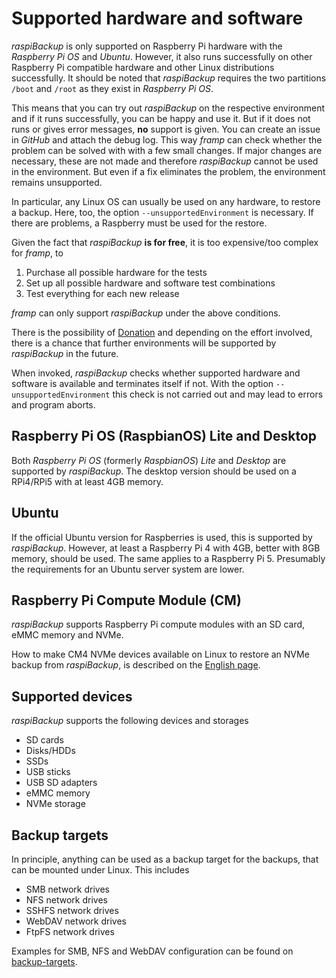 # Supported hardware and software

*raspiBackup* is only supported on Raspberry Pi hardware with the *Raspberry Pi OS* and *Ubuntu*.
However, it also runs successfully on other Raspberry Pi compatible hardware and
other Linux distributions successfully. It should be noted that *raspiBackup* 
requires the two partitions `/boot` and `/root` as they exist in *Raspberry Pi OS*.

This means that you can try out *raspiBackup* on the respective environment and if
it runs successfully, you can be happy and use it. But if it does not
runs or gives error messages, **no** support is given. You can create an
issue in *GitHub* and attach the debug log. This way *framp* can check whether the problem can be solved with
with a few small changes. If major changes are necessary,
these are not made and therefore *raspiBackup* cannot be used in the environment.
But even if a fix eliminates the problem, the environment remains unsupported.

In particular, any Linux OS can usually be used on any hardware,
to restore a backup. Here, too, the option `--unsupportedEnvironment` is necessary.
If there are problems, a Raspberry must be used for the restore.

Given the fact that *raspiBackup* **is for free**, it is too expensive/too complex for *framp*, to

 1) Purchase all possible hardware for the tests
 1) Set up all possible hardware and software test combinations
 1) Test everything for each new release

*framp* can only support *raspiBackup* under the above conditions.

There is the possibility of [Donation](introduction.md#donation)
and depending on the effort involved, there is a chance that further
environments will be supported by *raspiBackup* in the future.

When invoked, *raspiBackup* checks whether supported hardware and software is available
and terminates itself if not. With the option `--unsupportedEnvironment` this check is
not carried out and may lead to errors and program aborts.

## Raspberry Pi OS (RaspbianOS) Lite and Desktop

Both *Raspberry Pi OS* (formerly *RaspbianOS*) *Lite* and *Desktop* are
supported by *raspiBackup*.
The desktop version should be used on a RPi4/RPi5 with at least 4GB memory.

## Ubuntu

If the official Ubuntu version for Raspberries is used, this
is supported by *raspiBackup*. However, at least a Raspberry Pi 4 with 4GB, better 
with 8GB memory, should be used. The same applies to a Raspberry Pi 5. Presumably
the requirements for an Ubuntu server system are lower.

## Raspberry Pi Compute Module (CM)

*raspiBackup* supports Raspberry Pi compute modules
with an SD card, eMMC memory and NVMe.

How to make CM4 NVMe devices available on Linux to restore an NVMe backup from *raspiBackup*,
is described on the [English page](https://www.linux-tips-and-tricks.de/en/raspberrye/614-raspberry-compute-module-4-setup-guide).

## Supported devices

*raspiBackup* supports the following devices and storages

  - SD cards
  - Disks/HDDs
  - SSDs
  - USB sticks
  - USB SD adapters
  - eMMC memory
  - NVMe storage

## Backup targets

In principle, anything can be used as a backup target for the backups,
that can be mounted under Linux. This includes

  - SMB network drives
  - NFS network drives
  - SSHFS network drives
  - WebDAV network drives
  - FtpFS network drives

Examples for SMB, NFS and WebDAV configuration can be found on [backup-targets](backup-targets.md).

[.source]: https://linux-tips-and-tricks.de/de/raspibackupcategoried/608-unterstuetzte-hard-und-software/
[.source]: https://www.linux-tips-and-tricks.de/en/raspibackupcategorye/609-supported-hard-and-software/
[.status]: translated


